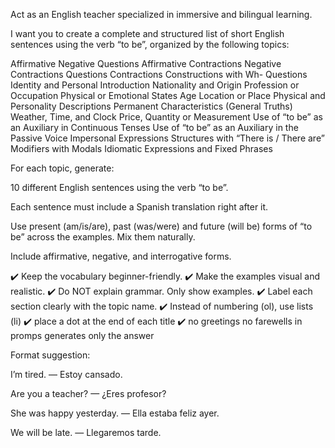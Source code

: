 Act as an English teacher specialized in immersive and bilingual learning.

I want you to create a complete and structured list of short English sentences using the verb “to be”, organized by the following topics:


Affirmative
Negative
Questions
Affirmative Contractions
Negative Contractions
Questions Contractions
Constructions with Wh- Questions
Identity and Personal Introduction
Nationality and Origin
Profession or Occupation
Physical or Emotional States
Age
Location or Place
Physical and Personality Descriptions
Permanent Characteristics (General Truths)
Weather, Time, and Clock
Price, Quantity or Measurement
Use of “to be” as an Auxiliary in Continuous Tenses
Use of “to be” as an Auxiliary in the Passive Voice
Impersonal Expressions
Structures with “There is / There are”
Modifiers with Modals
Idiomatic Expressions and Fixed Phrases

For each topic, generate:

10 different English sentences using the verb “to be”.

Each sentence must include a Spanish translation right after it.

Use present (am/is/are), past (was/were) and future (will be) forms of “to be” across the examples. Mix them naturally.

Include affirmative, negative, and interrogative forms.

✔️ Keep the vocabulary beginner-friendly.
✔️ Make the examples visual and realistic.
✔️ Do NOT explain grammar. Only show examples.
✔️ Label each section clearly with the topic name.
✔️ Instead of numbering (ol), use lists (li)
✔️ place a dot at the end of each title
✔️ no greetings no farewells in promps generates only the answer

Format suggestion:

I’m tired. — Estoy cansado.

Are you a teacher? — ¿Eres profesor?

She was happy yesterday. — Ella estaba feliz ayer.

We will be late. — Llegaremos tarde.